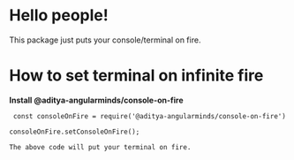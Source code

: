 # Hello people!
This package just puts your console/terminal on fire.
# How to set terminal on infinite fire
**Install @aditya-angularminds/console-on-fire**

` const consoleOnFire = require('@aditya-angularminds/console-on-fire')`

  `consoleOnFire.setConsoleOnFire();`
  
  `The above code will put your terminal on fire.`

